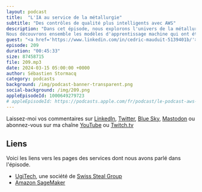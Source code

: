 ```yaml
---
layout: podcast
title:  "L'IA au service de la métallurgie"
subtitle: "Des contrôles de qualité plus intelligents avec AWS"
description: "Dans cet épisode, nous explorons l'univers de la métallurgie et plus précisément l'usinage de barres d'inox. Les méthodes manuelles de contrôle de qualité des outils d'usinage nécessitent de nombreuses étapes manuelles, ce qui peut être fastidieux et prendre du temps. Pour pallier ce problème, UGITECH a mis en place un système basé sur l'apprentissage machine pour simplifier la vie des opérateurs et accélérer le processus.
Nous découvrons ensemble les modèles d'apprentissage machine qui ont été sélectionnés, leur entraînement et leur orchestration. Nous évoquons également ML Ops et le pipeline de déploiement des nouveaux modèles en production."
guest: "<a href='https://www.linkedin.com/in/cedric-mauduit-5139401b/'>Cédric Mauduit</a>, Architecte Web et Technical Lead chez UGITECH"
episode: 209
duration: "00:45:33" 
size: 87458715
file: 209.mp3
date: 2024-03-15 05:00:00 +0000
author: Sébastien Stormacq
category: podcasts
background: /img/podcast-banner-transparent.png
social-background: /img/209.png
appleEpisodeId: 1000649279723
# appleEpisodeId: https://podcasts.apple.com/fr/podcast/le-podcast-aws-en-français/id1452118442
---
```


Laissez-moi vos commentaires sur [LinkedIn](https://www.linkedin.com/in/sebastienstormacq/), [Twitter](https://twitter.com/sebsto), [Blue Sky](https://bsky.app/profile/sebsto.bsky.social), [Mastodon](https://awscommunity.social/@sebsto) ou abonnez-vous sur ma chaîne [YouTube](https://www.youtube.com/sebsto) ou [Twitch.tv](https://www.twitch.tv/sebAWS)

## Liens

Voici les liens vers les pages des services dont nous avons parlé dans l'épisode.

- [UgiTech](https://www.ugitech.com/home), une société de [Swiss Steal Group](https://swisssteel-group.com/en)
- [Amazon SageMaker](https://aws.amazon.com/sagemaker/)
